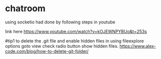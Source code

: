 # chatroom
using socketio
had done by following steps in youtube

link here  https://www.youtube.com/watch?v=kOJEWNPYBUo&t=253s

#tip1
to delete the .git file and enable hidden files in using fileexplore options goto view check radio button show hidden files.
https://www.alex-code.com/blog/how-to-delete-git-folder/

